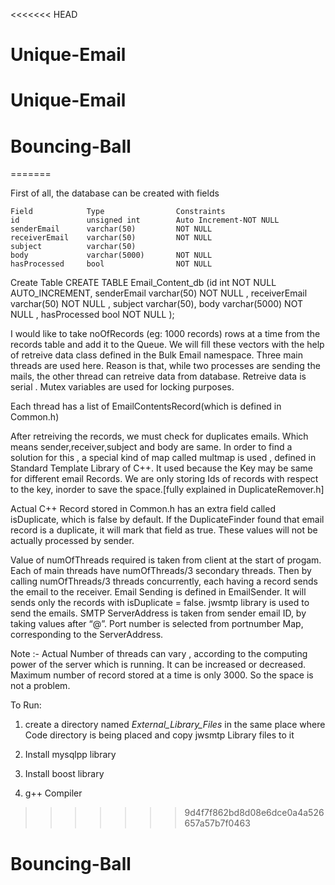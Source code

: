 <<<<<<< HEAD
# Unique-Email
# Unique-Email
# Bouncing-Ball
=======

First of all, the database can be created with fields  

	Field            Type                Constraints	                                              
	id               unsigned int        Auto Increment-NOT NULL 
	senderEmail      varchar(50)         NOT NULL 
	receiverEmail    varchar(50)         NOT NULL   
	subject          varchar(50)
	body             varchar(5000)       NOT NULL 
	hasProcessed     bool                NOT NULL 

Create Table
CREATE TABLE Email_Content_db (id int  NOT NULL AUTO_INCREMENT,  senderEmail varchar(50) NOT NULL , receiverEmail  varchar(50) NOT NULL , subject varchar(50), body  varchar(5000) NOT NULL , hasProcessed bool NOT NULL );



I would like to take noOfRecords (eg: 1000 records)  rows at a time from the records table and add it to the Queue. We will fill  these vectors with the help of retreive data class defined in the Bulk Email namespace. Three  main threads are used here. Reason is that, while two processes are sending the mails, the other thread can retreive data from database. Retreive data is serial . Mutex variables are used for locking purposes.

Each thread has a list of EmailContentsRecord(which is defined in Common.h)
 
After retreiving the records, we must check for duplicates emails. Which means  sender,receiver,subject and body are same. In order to find a solution for this , a special kind of map  called multmap is used , defined in Standard Template Library of C++. It used because the Key may be same for different email Records. We are only storing Ids of records with respect to the key, inorder to save the space.[fully explained in DuplicateRemover.h]

Actual C++ Record stored in Common.h has an extra field called isDuplicate, which is false by default. If the DuplicateFinder found that email record is a duplicate, it will mark that field as true.
These values will not be actually processed by sender.

Value of numOfThreads required is taken from client at the start of progam. Each of main threads have numOfThreads/3 secondary threads. Then by calling numOfThreads/3 threads concurrently, each having a record sends the email to the receiver. Email Sending is defined in EmailSender. It will sends only the records with isDuplicate = false. jwsmtp library is used to send the emails.  SMTP ServerAddress is taken from sender email ID, by taking values after “@”.  Port number is selected from portnumber Map, corresponding to the ServerAddress.

Note :- Actual Number of threads can vary , according to the computing power of the server which is running. It can be increased or decreased. Maximum number of record stored at a time is only 3000. So the space is not a problem.


To Run:

1. create a directory named _External_Library_Files_ in the same place where Code directory is being placed and copy jwsmtp Library files to it

2. Install mysqlpp library 

3. Install boost library

4. g++ Compiler
>>>>>>> 9d4f7f862bd8d08e6dce0a4a526657a57b7f0463
# Bouncing-Ball
